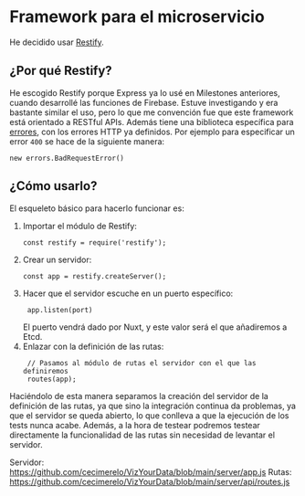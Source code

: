 # Framework para el microservicio

He decidido usar [Restify](http://restify.com/).

## ¿Por qué Restify?

He escogido Restify porque Express ya lo usé en Milestones anteriores, cuando desarrollé las funciones de Firebase. 
Estuve investigando y era bastante similar el uso, pero lo que me convención fue que este framework está orientado
a RESTful APIs. Además tiene una biblioteca específica para [errores](https://github.com/restify/errors), con los 
errores HTTP ya definidos. Por ejemplo para especificar un error `400` se hace de la siguiente manera:
```node
new errors.BadRequestError()
```

## ¿Cómo usarlo?

El esqueleto básico para hacerlo funcionar es:

1. Importar el módulo de Restify:
   ```node
   const restify = require('restify');
   ```
1. Crear un servidor:
   ```node
   const app = restify.createServer();
   ```
1. Hacer que el servidor escuche en un puerto específico:
   ```node
    app.listen(port)
   ```
   El puerto vendrá dado por Nuxt, y este valor será el que añadiremos a Etcd.
1. Enlazar con la definición de las rutas:
   ```node
    // Pasamos al módulo de rutas el servidor con el que las definiremos
    routes(app);
   ```

Haciéndolo de esta manera separamos la creación del servidor de la definición de las rutas, ya que sino la integración
continua da problemas, ya que el servidor se queda abierto, lo que conlleva a que la ejecución de los tests nunca
acabe. Además, a la hora de testear podremos testear directamente la funcionalidad de las rutas sin necesidad de levantar
el servidor.

Servidor: https://github.com/cecimerelo/VizYourData/blob/main/server/app.js
Rutas: https://github.com/cecimerelo/VizYourData/blob/main/server/api/routes.js